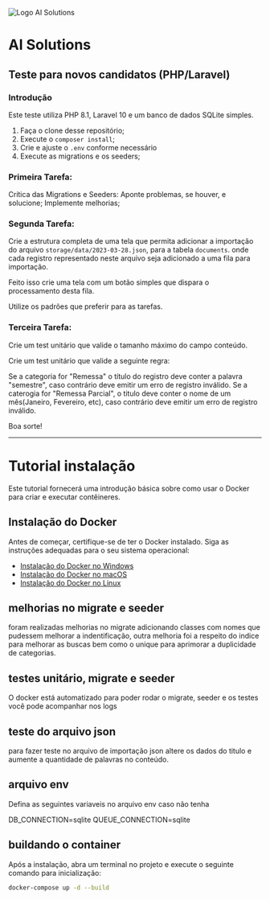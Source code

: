 ![Logo AI Solutions](http://aisolutions.tec.br/wp-content/uploads/sites/2/2019/04/logo.png)

# AI Solutions

## Teste para novos candidatos (PHP/Laravel)

### Introdução

Este teste utiliza PHP 8.1, Laravel 10 e um banco de dados SQLite simples.

1. Faça o clone desse repositório;
1. Execute o `composer install`;
1. Crie e ajuste o `.env` conforme necessário
1. Execute as migrations e os seeders;

### Primeira Tarefa:

Crítica das Migrations e Seeders: Aponte problemas, se houver, e solucione; Implemente melhorias;

### Segunda Tarefa:

Crie a estrutura completa de uma tela que permita adicionar a importação do arquivo `storage/data/2023-03-28.json`, para a tabela `documents`. onde cada registro representado neste arquivo seja adicionado a uma fila para importação.

Feito isso crie uma tela com um botão simples que dispara o processamento desta fila.

Utilize os padrões que preferir para as tarefas.

### Terceira Tarefa:

Crie um test unitário que valide o tamanho máximo do campo conteúdo.

Crie um test unitário que valide a seguinte regra:

Se a categoria for "Remessa" o título do registro deve conter a palavra "semestre", caso contrário deve emitir um erro de registro inválido.
Se a caterogia for "Remessa Parcial", o titulo deve conter o nome de um mês(Janeiro, Fevereiro, etc), caso contrário deve emitir um erro de registro inválido.


Boa sorte!

-------------------------------------------------------------------------------------------------------

# Tutorial instalação

Este tutorial fornecerá uma introdução básica sobre como usar o Docker para criar e executar contêineres.

## Instalação do Docker

Antes de começar, certifique-se de ter o Docker instalado. Siga as instruções adequadas para o seu sistema operacional:
- [Instalação do Docker no Windows](https://docs.docker.com/desktop/install/windows/)
- [Instalação do Docker no macOS](https://docs.docker.com/desktop/install/mac/)
- [Instalação do Docker no Linux](https://docs.docker.com/desktop/install/linux/)

## melhorias no migrate e seeder

foram realizadas melhorias no migrate adicionando classes com nomes que pudessem melhorar a indentificação, outra melhoria foi a respeito do indice para melhorar as buscas bem como o unique para aprimorar a duplicidade de categorias.

## testes unitário, migrate e seeder 

O docker está automatizado para poder rodar o migrate, seeder e os testes você pode acompanhar nos logs

## teste do arquivo json

para fazer teste no arquivo de importação json altere os dados do titulo e aumente a quantidade de palavras no conteúdo.

## arquivo env

Defina as seguintes variaveis no arquivo env caso não tenha

DB_CONNECTION=sqlite
QUEUE_CONNECTION=sqlite

## buildando o container

Após a instalação, abra um terminal no projeto e execute o seguinte comando para inicialização:

```bash
docker-compose up -d --build